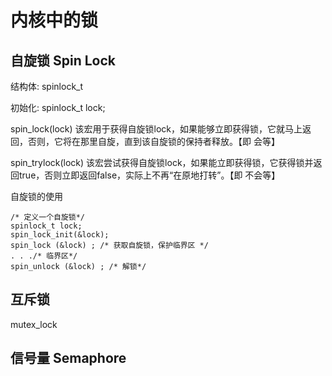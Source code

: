 # 内核中的锁

## 自旋锁 Spin Lock

结构体: spinlock_t

初始化:
spinlock_t lock;



spin_lock(lock) 
该宏用于获得自旋锁lock，如果能够立即获得锁，它就马上返回，否则，它将在那里自旋，直到该自旋锁的保持者释放。【即 会等】

spin_trylock(lock)
该宏尝试获得自旋锁lock，如果能立即获得锁，它获得锁并返回true，否则立即返回false，实际上不再“在原地打转”。【即 不会等】

自旋锁的使用
```
/* 定义一个自旋锁*/
spinlock_t lock;
spin_lock_init(&lock);
spin_lock (&lock) ; /* 获取自旋锁，保护临界区 */
. . ./* 临界区*/
spin_unlock (&lock) ; /* 解锁*/
```

## 互斥锁 

mutex_lock

## 信号量 Semaphore

